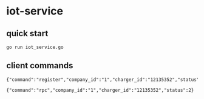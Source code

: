 # iot-service

## quick start

```
go run iot_service.go
```

## client commands

```
{"command":"register","company_id":"1","charger_id":"12135352","status":1}

{"command":"rpc","company_id":"1","charger_id":"12135352","status":2}
```
